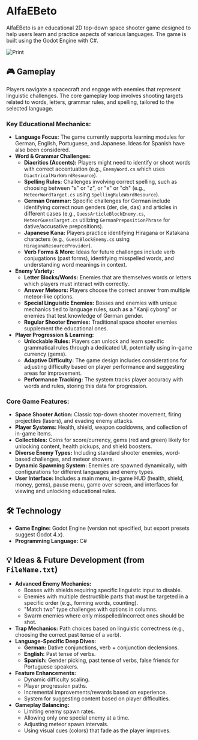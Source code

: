 # AlfaEBeto

AlfaEBeto is an educational 2D top-down space shooter game designed to help users learn and practice aspects of various languages. The game is built using the Godot Engine with C#.

![Print]([https://s7.ezgif.com/tmp/ezgif-7827bf2d6e1ff1.gif](https://freeimage.host/i/3LyLx2e))
## 🎮 Gameplay

Players navigate a spacecraft and engage with enemies that represent linguistic challenges. The core gameplay loop involves shooting targets related to words, letters, grammar rules, and spelling, tailored to the selected language.

### Key Educational Mechanics:
* **Language Focus:** The game currently supports learning modules for German, English, Portuguese, and Japanese. Ideas for Spanish have also been considered.
* **Word & Grammar Challenges:**
    * **Diacritics (Accents):** Players might need to identify or shoot words with correct accentuation (e.g., `EnemyWord.cs` which uses `DiactricalMarkWordResource`).
    * **Spelling Rules:** Challenges involving correct spelling, such as choosing between "s" or "z", or "x" or "ch" (e.g., `MeteorWordTarget.cs` using `SpellingRuleWordResource`).
    * **German Grammar:** Specific challenges for German include identifying correct noun genders (der, die, das) and articles in different cases (e.g., `GuessArticleBlockEnemy.cs`, `MeteorGuessTarget.cs` utilizing `GermanPrepositionPhrase` for dative/accusative prepositions).
    * **Japanese Kana:** Players practice identifying Hiragana or Katakana characters (e.g., `GuessBlockEnemy.cs` using `HiraganaResourceProvider`).
    * **Verb Forms & More:** Ideas for future challenges include verb conjugations (past forms), identifying misspelled words, and understanding word meanings in context.
* **Enemy Variety:**
    * **Letter Blocks/Words:** Enemies that are themselves words or letters which players must interact with correctly.
    * **Answer Meteors:** Players choose the correct answer from multiple meteor-like options.
    * **Special Linguistic Enemies:** Bosses and enemies with unique mechanics tied to language rules, such as a "Kanji cyborg" or enemies that test knowledge of German gender.
    * **Regular Shooter Enemies:** Traditional space shooter enemies supplement the educational ones.
* **Player Progression & Learning:**
    * **Unlockable Rules:** Players can unlock and learn specific grammatical rules through a dedicated UI, potentially using in-game currency (gems).
    * **Adaptive Difficulty:** The game design includes considerations for adjusting difficulty based on player performance and suggesting areas for improvement.
    * **Performance Tracking:** The system tracks player accuracy with words and rules, storing this data for progression.

### Core Game Features:
* **Space Shooter Action:** Classic top-down shooter movement, firing projectiles (lasers), and evading enemy attacks.
* **Player Systems:** Health, shield, weapon cooldowns, and collection of in-game items.
* **Collectibles:** Coins for score/currency, gems (red and green) likely for unlocking content, health pickups, and shield boosters.
* **Diverse Enemy Types:** Including standard shooter enemies, word-based challenges, and meteor showers.
* **Dynamic Spawning System:** Enemies are spawned dynamically, with configurations for different languages and enemy types.
* **User Interface:** Includes a main menu, in-game HUD (health, shield, money, gems), pause menu, game over screen, and interfaces for viewing and unlocking educational rules.

## 🛠️ Technology

* **Game Engine:** Godot Engine (version not specified, but export presets suggest Godot 4.x).
* **Programming Language:** C#

## 💡 Ideas & Future Development (from `FileName.txt`)

* **Advanced Enemy Mechanics:**
    * Bosses with shields requiring specific linguistic input to disable.
    * Enemies with multiple destructible parts that must be targeted in a specific order (e.g., forming words, counting).
    * "Match two" type challenges with options in columns.
    * Swarm enemies where only misspelled/incorrect ones should be shot.
* **Trap Mechanics:** Path choices based on linguistic correctness (e.g., choosing the correct past tense of a verb).
* **Language-Specific Deep Dives:**
    * **German:** Dative conjunctions, verb + conjunction declensions.
    * **English:** Past tense of verbs.
    * **Spanish:** Gender picking, past tense of verbs, false friends for Portuguese speakers.
* **Feature Enhancements:**
    * Dynamic difficulty scaling.
    * Player progression paths.
    * Incremental improvements/rewards based on experience.
    * System for suggesting content based on player difficulties.
* **Gameplay Balancing:**
    * Limiting enemy spawn rates.
    * Allowing only one special enemy at a time.
    * Adjusting meteor spawn intervals.
    * Using visual cues (colors) that fade as the player improves.
